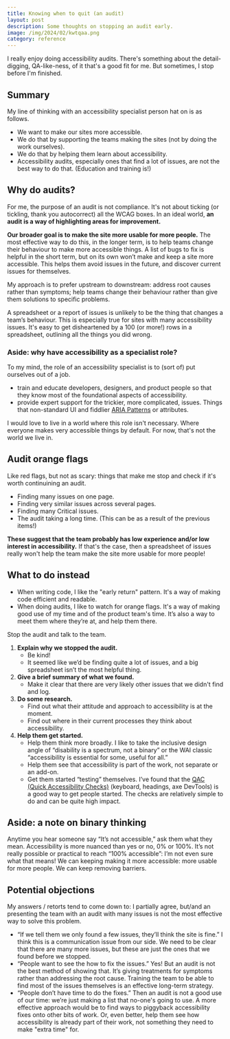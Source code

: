 ```yaml
---
title: Knowing when to quit (an audit)
layout: post
description: Some thoughts on stopping an audit early.
image: /img/2024/02/kwtqaa.png
category: reference
---
```


I really enjoy doing accessibility audits. There's something about the detail-digging, QA-like-ness, of it that's a good fit for me. But sometimes, I stop before I'm finished.

## Summary

My line of thinking with an accessibility specialist person hat on is as follows.

- We want to make our sites more accessible.
- We do that by supporting the teams making the sites (not by doing the work ourselves).
- We do that by helping them learn about accessibility.
- Accessibility audits, especially ones that find a lot of issues, are not the best way to do that. (Education and training is!)

## Why do audits?

For me, the purpose of an audit is not compliance. It's not about ticking (or tickling, thank you autocorrect) all the WCAG boxes. In an ideal world, **an audit is a way of highlighting areas for improvement.**

**Our broader goal is to make the site more usable for more people.** The most effective way to do this, in the longer term, is to help teams change their behaviour to make more accessible things. A list of bugs to fix is helpful in the short term, but on its own won’t make and keep a site more accessible. This helps them avoid issues in the future, and discover current issues for themselves.

My approach is to prefer upstream to downstream: address root causes rather than symptoms; help teams change their behaviour rather than give them solutions to specific problems.

A spreadsheet or a report of issues is unlikely to be the thing that changes a team’s behaviour. This is especially true for sites with many accessibility issues. It's easy to get disheartened by a 100 (or more!) rows in a spreadsheet, outlining all the things you did wrong.

### Aside: why have accessibility as a specialist role?

To my mind, the role of an accessibility specialist is to (sort of) put ourselves out of a job. 

- train and educate developers, designers, and product people so that they know most of the foundational aspects of accessibility.
- provide expert support for the trickier, more complicated, issues. Things that non-standard UI and fiddlier [ARIA Patterns](https://www.w3.org/WAI/ARIA/apg/patterns/) or attributes.

I would love to live in a world where this role isn't necessary. Where everyone makes very accessible things by default. For now, that's not the world we live in.

## Audit orange flags

Like red flags, but not as scary: things that make me stop and check if it's worth continuining an audit.

- Finding many issues on one page.
- Finding very similar issues across several pages.
- Finding many Critical issues.
- The audit taking a long time. (This can be as a result of the previous items!)

**These suggest that the team probably has low experience and/or low interest in accessibility.** If that's the case, then a spreadsheet of issues really won't help the team make the site more usable for more people!

## What to do instead

- When writing code, I like the "early return" pattern. It's a way of making code efficient and readable.
- When doing audits, I like to watch for orange flags. It's a way of making good use of my time and of the product team's time. It’s also a way to meet them where they’re at, and help them there.

Stop the audit and talk to the team.

1. **Explain why we stopped the audit.**
    - Be kind!
    - It seemed like we’d be finding quite a lot of issues, and a big spreadsheet isn’t the most helpful thing.
2. **Give a brief summary of what we found.**
    - Make it clear that there are very likely other issues that we didn't find and log.
3. **Do some research.**
    - Find out what their attitude and approach to accessibility is at the moment.
    - Find out where in their current processes they think about accessibility.
4. **Help them get started.**
    - Help them think more broadly. I like to take the inclusive design angle of “disability is a spectrum, not a binary” or the WAI classic “accessibility is essential for some, useful for all.”
    - Help them see that accessibility is part of the work, not separate or an add-on.
    - Get them started “testing” themselves. I’ve found that the [QAC (Quick Accessibility Checks)](https://naga.co.za/2021/12/13/qac/) (keyboard, headings, axe DevTools) is a good way to get people started. The checks are relatively simple to do and can be quite high impact.

## Aside: a note on binary thinking

Anytime you hear someone say “It’s not accessible,” ask them what they mean. Accessibility is more nuanced than yes or no, 0% or 100%. It’s not really possible or practical to reach “100% accessible”: I’m not even sure what that means! We can keeping making it more accessible: more usable for more people. We can keep removing barriers.

## Potential objections

My answers / retorts tend to come down to: I partially agree, but/and an presenting the team with an audit with many issues is not the most effective way to solve this problem.

- “If we tell them we only found a few issues, they’ll think the site is fine.” I think this is a communication issue from our side. We need to be clear that there are many more issues, but these are just the ones that we found before we stopped.
- “People want to see the how to fix the issues.” Yes! But an audit is not the best method of showing that. It’s giving treatments for symptoms rather than addressing the root cause. Training the team to be able to find most of the issues themselves is an effective long-term strategy.
- “People don’t have time to do the fixes.” Then an audit is not a good use of our time: we’re just making a list that no-one's going to use. A more effective approach would be to find ways to piggyback accessibility fixes onto other bits of work. Or, even better, help them see how accessibility is already part of their work, not something they need to make "extra time" for.